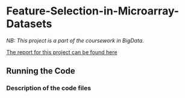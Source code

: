 # Feature-Selection-in-Microarray-Datasets

*NB: This project is a part of the coursework in BigData.*

[The report for this project can be found here](https://github.com/sohamtalukdar/Feature-Selection-in-Microarray-Datasets/blob/main/The-Data-Transformers.pdf)



## Running the Code

### Description of the code files

